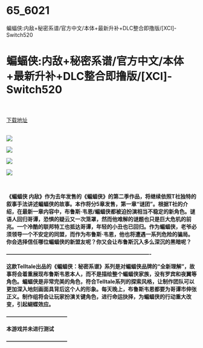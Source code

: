 # 65_6021
蝙蝠侠:内敌+秘密系谱/官方中文/本体+最新升补+DLC整合即撸版/[XCI]-Switch520
# 蝙蝠侠:内敌+秘密系谱/官方中文/本体+最新升补+DLC整合即撸版/[XCI]-Switch520
 <br/></br>
[下载地址](https://www.switch520.cc/article/6021 "下载地址")
<br/></br>

<p><img src="https://www.switch520.cc/muke_img/upload_art_editor_20201022-1_5b9f8a397f5c2a1b3b6c7964d8c95961.jpg"></p>
<p><img src="https://www.switch520.cc/muke_img/upload_art_editor_20201022-1_9fee53b37e7678bec7f4b4a9d30bafe7.jpg"></p>
<p><img src="https://www.switch520.cc/muke_img/upload_art_editor_20201022-1_d35c16e0553fce271127b77fd8d6f7fe.jpg"></p>
<p><img src="https://www.switch520.cc/muke_img/upload_art_editor_20201022-1_ba80126c03e6cdc1a745fb3085da1132.jpg"></p>
<p><span><strong> &nbsp;<br></strong></span></p>
<p></p>
<p><span><strong>《蝙蝠侠 内敌》作为去年发售的《蝙蝠侠》的第二季作品，将继续依照T社独特的叙事手法讲述蝙蝠侠的故事。本作将分5章发售，第一章“谜团”。根据T社的介绍，在最新一章内容中，布鲁斯·韦恩/蝙蝠侠都被迫扮演相当不稳定的新角色。谜语人回归哥谭，恐惧的疑云又一次笼罩，然而他难解的谜题也只是巨大危机的前兆。一个冷酷的联邦特工也抵达哥谭，年轻的小丑也已回归。作为蝙蝠侠，老爷必须领导一个不安定的同盟，而作为布鲁斯·韦恩，他也将遭遇一系列危险的骗局。你会选择信任哪位蝙蝠侠的新盟友呢？你又会让布鲁斯沉入多么深沉的黑暗呢？</strong></span></p>
<p><span><strong>———————————————————————————-</strong></span></p>
<p><span><strong>这款Telltale出品的《蝙蝠侠：秘密系谱》系列是对蝙蝠侠品牌的“全新理解”，故事将会着重展现布鲁斯韦恩本人，而不是描绘整个蝙蝠侠家族，没有罗宾和夜翼等角色。蝙蝠侠是非常完美的角色，符合Telltale系列的探索风格，让制作团队可以更加深入地刻画面具背后这个人的形象。每天晚上，布鲁斯韦恩都要为哥谭市伸张正义。制作组将会让玩家扮演关键角色，进行命运抉择，为蝙蝠侠的行动重大改变，引起蝴蝶效应。</strong></span></p>
<p><span><strong><strong>———————————–</strong></strong></span></p>
<p><span><strong>本游戏并未进行测试</strong></span></p>
<p><span><strong>———————————–</strong></span></p>

